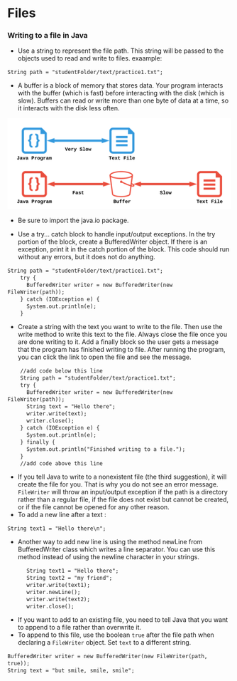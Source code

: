 # Files

### Writing to a file in Java
- Use a string to represent the file path. This string will be passed to the objects used to read and write to files. exaample: 
```
String path = "studentFolder/text/practice1.txt";
```
- A buffer is a block of memory that stores data. Your program interacts with the buffer (which is fast) before interacting with the disk (which is slow). Buffers can read or write more than one byte of data at a time, so it interacts with the disk less often.

<img src="https://github.com/harmardir/java_projects/blob/main/02-Files/images/buffer.png"/>

- Be sure to import the java.io package.

- Use a try... catch block to handle input/output exceptions. In the try portion of the block, create a BufferedWriter object. If there is an exception, print it in the catch portion of the block. This code should run without any errors, but it does not do anything.

```
String path = "studentFolder/text/practice1.txt";
    try {
      BufferedWriter writer = new BufferedWriter(new FileWriter(path));
    } catch (IOException e) {
      System.out.println(e);
    }
```
- Create a string with the text you want to write to the file. Then use the write method to write this text to the file. Always close the file once you are done writing to it. Add a finally block so the user gets a message that the program has finished writing to file. After running the program, you can click the link to open the file and see the message.

```
    //add code below this line
    String path = "studentFolder/text/practice1.txt";
    try {
      BufferedWriter writer = new BufferedWriter(new FileWriter(path));
      String text = "Hello there";
      writer.write(text);
      writer.close();
    } catch (IOException e) {
      System.out.println(e);
    } finally {
      System.out.println("Finished writing to a file.");
    }
    //add code above this line 
```
- If you tell Java to write to a nonexistent file (the third suggestion), it will create the file for you. That is why you do not see an error message. `FileWriter` will throw an input/output exception if the path is a directory rather than a regular file, if the file does not exist but cannot be created, or if the file cannot be opened for any other reason. 
- To add a new line after a text :
```
String text1 = "Hello there\n";
```
- Another way to add new line is using the method newLine from BufferedWriter class which writes a line separator. You can use this method instead of using the newline character in your strings.

```
      String text1 = "Hello there";
      String text2 = "my friend";
      writer.write(text1);
      writer.newLine();
      writer.write(text2);
      writer.close();
```
- If you want to add to an existing file, you need to tell Java that you want to append to a file rather than overwrite it. 
- To append to this file, use the boolean `true` after the file path when declaring a `FileWriter` object. Set `text` to a different string. 

```
BufferedWriter writer = new BufferedWriter(new FileWriter(path, true));
String text = "but smile, smile, smile";
```




